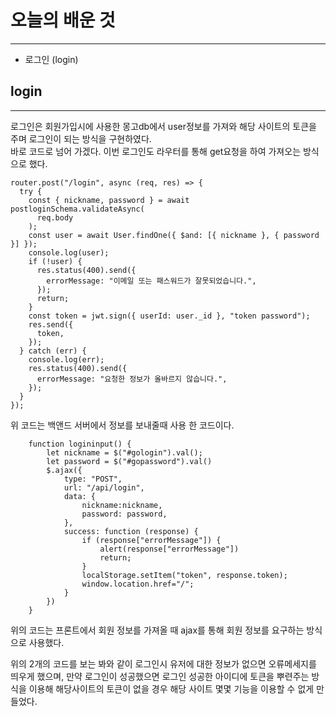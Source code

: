 # 오늘의 배운 것 
___

* 로그인 (login)

## login
___

로그인은 회원가입시에 사용한 몽고db에서 user정보를 가져와 해당 사이트의 토큰을 주며 로그인이 되는 방식을 구현하였다.<br/>
바로 코드로 넘어 가겠다. 이번 로그인도 라우터를 통해 get요청을 하여 가져오는 방식으로 했다.

```
router.post("/login", async (req, res) => {
  try {
    const { nickname, password } = await postloginSchema.validateAsync(
      req.body
    );
    const user = await User.findOne({ $and: [{ nickname }, { password }] });
    console.log(user);
    if (!user) {
      res.status(400).send({
        errorMessage: "이메일 또는 패스워드가 잘못되었습니다.",
      });
      return;
    }
    const token = jwt.sign({ userId: user._id }, "token password");
    res.send({
      token,
    });
  } catch (err) {
    console.log(err);
    res.status(400).send({
      errorMessage: "요청한 정보가 올바르지 않습니다.",
    });
  }
});
```
위 코드는 백앤드 서버에서 정보를 보내줄때 사용 한 코드이다.

```
    function logininput() {
        let nickname = $("#gologin").val();
        let password = $("#gopassword").val()
        $.ajax({
            type: "POST",
            url: "/api/login",
            data: {
                nickname:nickname,
                password: password,
            },
            success: function (response) {
                if (response["errorMessage"]) {
                    alert(response["errorMessage"])
                    return;
                }
                localStorage.setItem("token", response.token);
                window.location.href="/";
            }
        })
    }
```
위의 코드는 프론트에서 회원 정보를 가져올 때 ajax를 통해 회원 정보를 요구하는 방식으로 사용했다.

위의 2개의 코드를 보는 봐와 같이 로그인시 유저에 대한 정보가 없으면 오류메세지를 띄우게 했으며, 만약 로그인이 성공했으면 로그인 성공한 아이디에 토큰을 뿌련주는 방식을 이용해
해당사이트의 토큰이 없을 경우 해당 사이트 몇몇 기능을 이용할 수 없게 만들었다.

